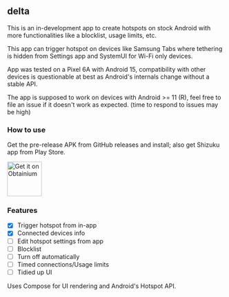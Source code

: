 ## delta

This is an in-development app to create hotspots on stock Android with
more functionalities like a blocklist, usage limits, etc.

This app can trigger hotspot on devices like Samsung Tabs where tethering is
hidden from Settings app and SystemUI for Wi-Fi only devices.

App was tested on a Pixel 6A with Android 15, compatibility with other devices
is questionable at best as Android's internals change without a stable API.

The app is supposed to work on devices with Android >= 11 (R), feel free to file
an issue if it doesn't work as expected. (time to respond to issues may be high)

### How to use
Get the pre-release APK from GitHub releases and install; also get Shizuku app
from Play Store.

[<img src="https://github.com/ImranR98/Obtainium/blob/main/assets/graphics/badge_obtainium.png"
alt="Get it on Obtainium"
height="80">](https://github.com/ImranR98/Obtainium)

### Features
- [X] Trigger hotspot from in-app
- [X] Connected devices info
- [ ] Edit hotspot settings from app
- [ ] Blocklist
- [ ] Turn off automatically
- [ ] Timed connections/Usage limits
- [ ] Tidied up UI

Uses Compose for UI rendering and Android's Hotspot API.
